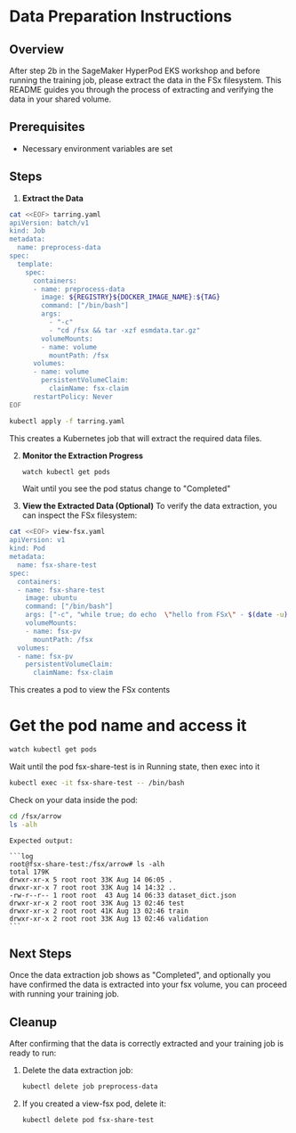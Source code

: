 # Data Preparation Instructions

## Overview
After step 2b in the SageMaker HyperPod EKS workshop and before running the training job, please extract the data in the FSx filesystem. This README guides you through the process of extracting and verifying the data in your shared volume.

## Prerequisites
- Necessary environment variables are set

## Steps

1. **Extract the Data**

```bash
cat <<EOF> tarring.yaml
apiVersion: batch/v1
kind: Job
metadata:
  name: preprocess-data
spec:
  template:
    spec:
      containers:
      - name: preprocess-data
        image: ${REGISTRY}${DOCKER_IMAGE_NAME}:${TAG}
        command: ["/bin/bash"]
        args: 
          - "-c"
          - "cd /fsx && tar -xzf esmdata.tar.gz"
        volumeMounts:
        - name: volume
          mountPath: /fsx
      volumes:
      - name: volume
        persistentVolumeClaim:
          claimName: fsx-claim
      restartPolicy: Never
EOF

kubectl apply -f tarring.yaml
```

   This creates a Kubernetes job that will extract the required data files.

2. **Monitor the Extraction Progress**
   ```bash
   watch kubectl get pods
   ```
   Wait until you see the pod status change to "Completed"

3. **View the Extracted Data (Optional)**
   To verify the data extraction, you can inspect the FSx filesystem:

```bash
cat <<EOF> view-fsx.yaml
apiVersion: v1
kind: Pod
metadata:
  name: fsx-share-test
spec:
  containers:
  - name: fsx-share-test
    image: ubuntu
    command: ["/bin/bash"]
    args: ["-c", "while true; do echo  \"hello from FSx\" - $(date -u) >> /fsx-shared/test.txt; sleep 120; done"]
    volumeMounts:
    - name: fsx-pv
      mountPath: /fsx
  volumes:
  - name: fsx-pv
    persistentVolumeClaim:
      claimName: fsx-claim
```

   This creates a pod to view the FSx contents

   # Get the pod name and access it

   ```bash
   watch kubectl get pods
   ```

   Wait until the pod fsx-share-test is in Running state, then exec into it

   ```bash
   kubectl exec -it fsx-share-test -- /bin/bash
   ```

   Check on your data inside the pod:

   ```bash
   cd /fsx/arrow
   ls -alh
   ```

    Expected output:
    
    ```log
    root@fsx-share-test:/fsx/arrow# ls -alh
    total 179K
    drwxr-xr-x 5 root root 33K Aug 14 06:05 .
    drwxr-xr-x 7 root root 33K Aug 14 14:32 ..
    -rw-r--r-- 1 root root  43 Aug 14 06:33 dataset_dict.json
    drwxr-xr-x 2 root root 33K Aug 13 02:46 test
    drwxr-xr-x 2 root root 41K Aug 13 02:46 train
    drwxr-xr-x 2 root root 33K Aug 13 02:46 validation
    ```



## Next Steps
Once the data extraction job shows as "Completed", and optionally you have confirmed the data is extracted into your fsx volume, you can proceed with running your training job.


## Cleanup
After confirming that the data is correctly extracted and your training job is ready to run:
1. Delete the data extraction job:
   ```bash
   kubectl delete job preprocess-data
   ```
2. If you created a view-fsx pod, delete it:
   ```bash
   kubectl delete pod fsx-share-test
   ```

